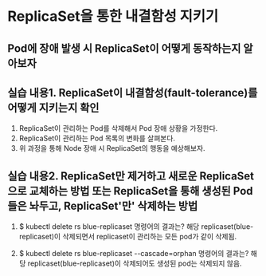 # ReplicaSet을 통한 내결함성 지키기
## Pod에 장애 발생 시 ReplicaSet이 어떻게 동작하는지 알아보자

## 실습 내용1. ReplicaSet이 내결함성(fault-tolerance)를 어떻게 지키는지 확인
1. ReplicaSet이 관리하는 Pod를 삭제해서 Pod 장애 상황을 가정한다. 
2. ReplicaSet이 관리하는 Pod 목록의 변화를 살펴본다. 
3. 위 과정을 통해 Node 장애 시 ReplicaSet의 행동을 예상해보자. 

## 실습 내용2. ReplicaSet만 제거하고 새로운 ReplicaSet으로 교체하는 방법 또는 ReplicaSet을 통해 생성된 Pod들은 놔두고, ReplicaSet'만' 삭제하는 방법

1. $ kubectl delete rs blue-replicaset
명령어의 결과는? 해당 replicaset(blue-replicaset)이 삭제되면서 replicaset이 관리하는 모든 pod가 같이 삭제됨. 

2. $ kubectl delete rs blue-replicaset --cascade=orphan
명령어의 결과는? 해당 replicaset(blue-replicaset)이 삭제되어도 생성된 pod는 삭제되지 않음. 